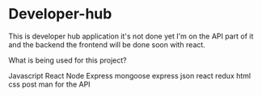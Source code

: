# Developer-hub

This is developer hub application it's not done yet I'm on the API part of it and the backend the frontend will be done soon with react.

What is being used for this project?

Javascript
React
Node
Express
mongoose
express
json
react
redux
html
css
post man for the API
